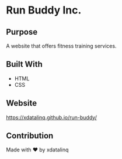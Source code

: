# Run Buddy Inc.

## Purpose
A website that offers fitness training services.

## Built With
* HTML
* CSS

## Website
https://xdatalinq.github.io/run-buddy/

## Contribution
Made with ❤️ by xdatalinq
